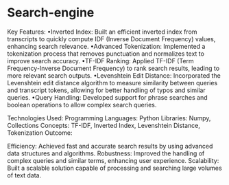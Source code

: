 # Search-engine
Key Features:
•Inverted Index: Built an efficient inverted index from transcripts to quickly compute IDF (Inverse Document Frequency) values, enhancing search relevance.
•Advanced Tokenization: Implemented a tokenization process that removes punctuation and normalizes text to improve search accuracy.
•TF-IDF Ranking: Applied TF-IDF (Term Frequency-Inverse Document Frequency) to rank search results, leading to more relevant search outputs.
•Levenshtein Edit Distance: Incorporated the Levenshtein edit distance algorithm to measure similarity between queries and transcript tokens, allowing for better handling of typos and similar queries.
•Query Handling: Developed support for phrase searches and boolean operations to allow complex search queries.

Technologies Used:
Programming Languages: Python
Libraries: Numpy, Collections
Concepts: TF-IDF, Inverted Index, Levenshtein Distance, Tokenization
Outcome:

Efficiency: Achieved fast and accurate search results by using advanced data structures and algorithms.
Robustness: Improved the handling of complex queries and similar terms, enhancing user experience.
Scalability: Built a scalable solution capable of processing and searching large volumes of text data.
